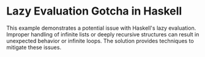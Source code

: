 # Lazy Evaluation Gotcha in Haskell
This example demonstrates a potential issue with Haskell's lazy evaluation.  Improper handling of infinite lists or deeply recursive structures can result in unexpected behavior or infinite loops. The solution provides techniques to mitigate these issues.
